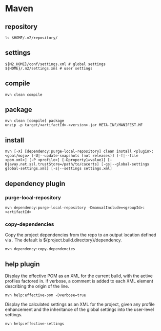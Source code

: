 # Maven

## repository
```
ls $HOME/.m2/repository/
```

## settings
```
${M2_HOME}/conf/settings.xml # global settings
${HOME}/.m2/settings.xml # user settings
```

## compile
```
mvn clean compile
```

## package
```
mvn clean [compile] package
unzip -p target/<artifactId>-<version>.jar META-INF/MANIFEST.MF
```

## install
```
mvn [-X] [dependency:purge-local-repository] clean install <plugin>:<goal/mojo> [-U|--update-snapshots (not releases)] [-f|--file <pom.xml>] [-P <profile>] [-Dproperty1=value1] [-Djavax.net.ssl.trustStore=/path/to/cacerts] [-gs|--global-settings global-settings.xml] [-s|--settings settings.xml]
```

## dependency plugin

### purge-local-repository
```
mvn dependency:purge-local-repository -DmanualInclude=<groupId>:<artifactId>
```
### copy-dependencies
Copy the project dependencies from the repo to an output location defined via <outputDirectory>. The default is ${project.build.directory}/dependency.
```
mvn dependency:copy-dependencies
```

## help plugin
Display the effective POM as an XML for the current build, with the active profiles factored in. If verbose, a comment is added to each XML element describing the origin of the line.
```
mvn help:effective-pom -Dverbose=true
```

Display the calculated settings as an XML for the project, given any profile enhancement and the inheritance of the global settings into the user-level settings.
```
mvn help:effective-settings
```
